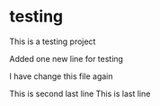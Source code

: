 testing
=======

This is a testing project

Added one new line for testing

I have change this file again

This is second last line
This is last line
